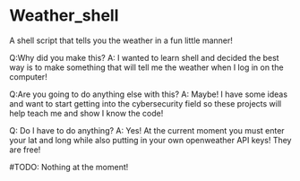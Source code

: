 # Weather_shell
A shell script that tells you the weather in a fun little manner!

Q:Why did you make this?
A: I wanted to learn shell and decided the best way is to make something that will tell me the weather when I log in on the computer!

Q:Are you going to do anything else with this?
A: Maybe! I have some ideas and want to start getting into the cybersecurity field so these projects will help teach me and show I know the code!

Q: Do I have to do anything?
A: Yes! At the current moment you must enter your lat and long while also putting in your own openweather API keys! They are free!

#TODO:
Nothing at the moment!
